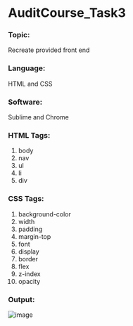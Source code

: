 # AuditCourse_Task3
### Topic: 
Recreate provided front end 
### Language: 
HTML and CSS
### Software: 
Sublime and Chrome
### HTML Tags:
1. body
2. nav
3. ul
4. li
5. div
### CSS Tags:
1. background-color
2. width
3. padding
4. margin-top
5. font
6. display
7. border
8. flex
9. z-index
10. opacity

### Output:

![image](https://user-images.githubusercontent.com/55869458/132147627-57bf2782-18c8-4cf7-9f29-a03fe17f7b3d.png)

